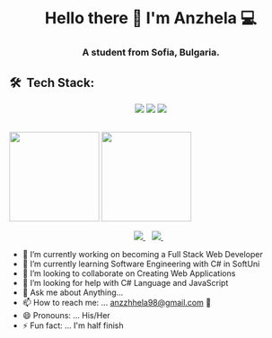 <h1 align='center'>
  Hello there 👋 I'm Anzhela 💻
</h1>

<h3 align='center'>
  A student from Sofia, Bulgaria.
</h3>

## 🛠 &nbsp;Tech Stack:
<p align='center'>
  <img src="https://img.shields.io/badge/C Sharp-239120?style=for-the-badge&logo=c-sharp&logoColor=white">
  <img src="https://img.shields.io/badge/Microsoft SQL Server-CC2927?style=for-the-badge&logo=microsoft-sql-server&logoColor=white">
  <img src="https://img.shields.io/badge/JavaScript-F7DF1E?style=for-the-badge&logo=javascript&logoColor=black">
</p>

<br>

<div>
  <img height="160em" src="https://github-readme-stats-eight-theta.vercel.app/api?username=Anzzhhela98&show_icons=true&theme=react&include_all_commits=true&count_private=true "/>
  <img height="160em" src="https://github-readme-stats-eight-theta.vercel.app/api/top-langs/?username=Anzzhhela98&layout=compact&langs_count=8&hide=java,r&theme=react "/>
</div>
<p align='center'>
  <a href="https://www.linkedin.com/in/anzhela-nurieva-493513207//">
    <img src="https://img.shields.io/badge/linkedin-%230077B5.svg?&style=for-the-badge&logo=linkedin&logoColor=white" />
  </a>&nbsp;&nbsp;
  <a href="mailto:anzzhhela-nurieva98">
    <img src="https://img.shields.io/badge/Gmail-D14836?style=for-the-badge&logo=gmail&logoColor=white" />        
  </a>&nbsp;&nbsp;
</p>

- 🔭 I’m currently working on becoming a Full Stack Web Developer         
- 🌱 I’m currently learning Software Engineering with C# in SoftUni  
- 👯 I’m looking to collaborate on Creating Web Applications        
- 🤔 I’m looking for help with C# Language and JavaScript                                  
- 💬 Ask me about Anything...                                     
- 📫 How to reach me: ... anzzhhela98@gmail.com 📩                 
- 😄 Pronouns: ... His/Her                                                                      
- ⚡ Fun fact: ... I'm half finish  
